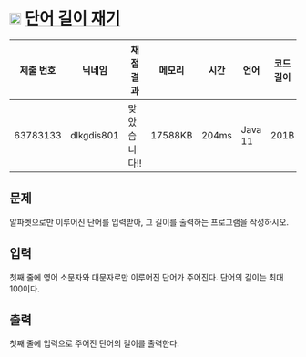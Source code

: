 # <img width="20px"  src="https://d2gd6pc034wcta.cloudfront.net/tier/1.svg" class="solvedac-tier"> [단어 길이 재기](https://www.acmicpc.net/problem/2743) 

| 제출 번호 | 닉네임 | 채점 결과 | 메모리 | 시간 | 언어 | 코드 길이 |
|---|---|---|---|---|---|---|
|63783133|dlkgdis801|맞았습니다!! |17588KB|204ms|Java 11|201B|

## 문제
<p>알파벳으로만 이루어진 단어를 입력받아, 그 길이를 출력하는 프로그램을 작성하시오.</p>

## 입력
<p>첫째 줄에 영어 소문자와 대문자로만 이루어진 단어가 주어진다. 단어의 길이는 최대 100이다.</p>

## 출력
<p>첫째 줄에 입력으로 주어진 단어의 길이를 출력한다.</p>

